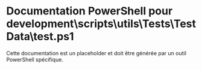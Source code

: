 # Documentation PowerShell pour development\scripts\utils\Tests\TestData\test.ps1

Cette documentation est un placeholder et doit être générée par un outil PowerShell spécifique.
